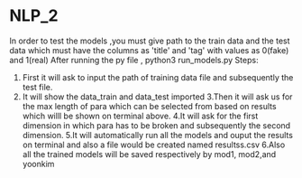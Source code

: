 # NLP_2
In order to test the models ,you must give path to the train data and the test data which must have the columns as 'title' and 'tag' with 
values as 0(fake) and 1(real)
After running the py file , python3 run_models.py
Steps:
1. First it will ask to input the path of training data file and subsequently the test file.
2. It will show the data_train and data_test imported
3.Then it will ask us for the max length of para which can be selected from based on results which willl be shown on terminal above.
4.It will ask for the first dimension in which para has to be broken and subsequently the second dimension.
5.It will automatically run all the models and ouput the results on terminal and also a file would be created named resultss.csv
6.Also all the trained models will be saved respectively by mod1, mod2,and yoonkim
